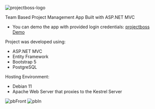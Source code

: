 ![projectboss-logo](https://user-images.githubusercontent.com/111925825/210555278-ca061426-b404-4e52-bab2-1e604432fa0a.png)

Team Based Project Management App Built with ASP.NET MVC
- You can demo the app with provided login credentials:  [projectboss Demo](projectboss.samphal.com)

Project was developed using:
- ASP.NET MVC
- Entity Framework
- Bootstrap 5
- PostgreSQL

Hosting Environment:
- Debian 11
- Apache Web Server that proxies to the Kestrel Server


![pbFront](https://user-images.githubusercontent.com/111925825/210558016-71e184c7-710e-4a57-b6ff-4e58a7421b1c.jpg)
![pbIn](https://user-images.githubusercontent.com/111925825/210558019-4639fefd-721f-457c-a38d-8d5253c7b35a.jpg)

